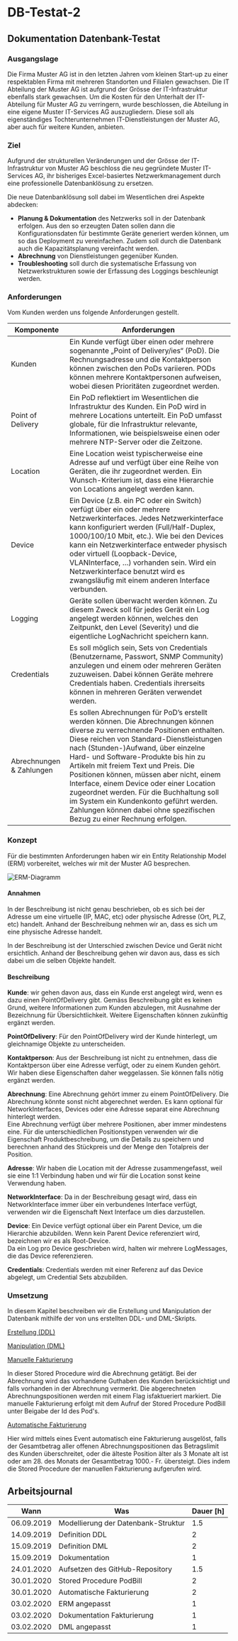 # DB-Testat-2

## Dokumentation Datenbank-Testat

### Ausgangslage
Die Firma Muster AG ist in den letzten Jahren vom kleinen Start-up zu einer respektablen Firma mit mehreren Standorten und Filialen gewachsen.
Die IT Abteilung der Muster AG ist aufgrund der Grösse der IT-Infrastruktur ebenfalls stark gewachsen.
Um die Kosten für den Unterhalt der IT-Abteilung für Muster AG zu verringern, wurde beschlossen, die Abteilung in eine eigene Muster IT-Services AG auszugliedern.
Diese soll als eigenständiges Tochterunternehmen IT-Dienstleistungen der Muster AG, aber auch für weitere Kunden, anbieten.

### Ziel
Aufgrund der strukturellen Veränderungen und der Grösse der IT-Infrastruktur von Muster AG beschloss die neu gegründete Muster IT-Services AG, ihr bisheriges Excel-basiertes Netzwerkmanagement durch eine professionelle Datenbanklösung zu ersetzen.

Die neue Datenbanklösung soll dabei im Wesentlichen drei Aspekte abdecken:
- **Planung & Dokumentation** des Netzwerks soll in der Datenbank erfolgen.
Aus den so erzeugten Daten sollen dann die Konfigurationsdaten für bestimmte Geräte generiert werden können, um so das Deployment zu vereinfachen.
Zudem soll durch die Datenbank auch die Kapazitätsplanung vereinfacht werden. 
- **Abrechnung** von Dienstleistungen gegenüber Kunden.
- **Troubleshooting** soll durch die systematische Erfassung von Netzwerkstrukturen sowie der Erfassung des Loggings beschleunigt werden.

### Anforderungen
Vom Kunden werden uns folgende Anforderungen gestellt.

Komponente | Anforderungen
--- | ---
Kunden | Ein Kunde verfügt über einen oder mehrere sogenannte „Point of Delivery/ies“ (PoD). Die Rechnungsadresse und die Kontaktperson können zwischen den PoDs variieren. PODs können mehrere Kontaktpersonen aufweisen, wobei diesen Prioritäten zugeordnet werden. 
Point of Delivery | Ein PoD reflektiert im Wesentlichen die Infrastruktur des Kunden. Ein PoD wird in mehrere Locations unterteilt. Ein PoD umfasst globale, für die Infrastruktur relevante, Informationen, wie beispielsweise einen oder mehrere NTP-Server oder die Zeitzone.
Location | Eine Location weist typischerweise eine Adresse auf und verfügt über eine Reihe von Geräten, die ihr zugeordnet werden. Ein Wunsch-Kriterium ist, dass eine Hierarchie von Locations angelegt werden kann.
Device | Ein Device (z.B. ein PC oder ein Switch) verfügt über ein oder mehrere Netzwerkinterfaces. Jedes Netzwerkinterface kann konfiguriert werden (Full/Half-Duplex, 1000/100/10 Mbit, etc.). Wie bei den Devices kann ein Netzwerkinterface entweder physisch oder virtuell (Loopback-Device, VLANInterface, …) vorhanden sein. Wird ein Netzwerkinterface benutzt wird es zwangsläufig mit einem anderen Interface verbunden.
Logging | Geräte sollen überwacht werden können. Zu diesem Zweck soll für jedes Gerät ein Log angelegt werden können, welches den Zeitpunkt, den Level (Severity) und die eigentliche LogNachricht speichern kann.
Credentials | Es soll möglich sein, Sets von Credentials (Benutzername, Passwort, SNMP Community) anzulegen und einem oder mehreren Geräten zuzuweisen. Dabei können Geräte mehrere Credentials haben. Credentials ihrerseits können in mehreren Geräten verwendet werden.
Abrechnungen & Zahlungen | Es sollen Abrechnungen für PoD’s erstellt werden können. Die Abrechnungen können diverse zu verrechnende Positionen enthalten. Diese reichen von Standard-Dienstleistungen nach (Stunden-)Aufwand, über einzelne Hard- und Software-Produkte bis hin zu Artikeln mit freiem Text und Preis. Die Positionen können, müssen aber nicht, einem Interface, einem Device oder einer Location zugeordnet werden. Für die Buchhaltung soll im System ein Kundenkonto geführt werden. Zahlungen können dabei ohne spezifischen Bezug zu einer Rechnung erfolgen.

### Konzept
Für die bestimmten Anforderungen haben wir ein Entity Relationship Model (ERM) vorbereitet, welches wir mit der Muster AG besprechen.

![ERM-Diagramm](./erm.png)

#### Annahmen
In der Beschreibung ist nicht genau beschrieben, ob es sich bei der Adresse um eine virtuelle (IP, MAC, etc) oder physische Adresse (Ort, PLZ, etc) handelt.
Anhand der Beschreibung nehmen wir an, dass es sich um eine physische Adresse handelt.

In der Beschreibung ist der Unterschied zwischen Device und Gerät nicht ersichtlich.
Anhand der Beschreibung gehen wir davon aus, dass es sich dabei um die selben Objekte handelt.

#### Beschreibung
**Kunde**: wir gehen davon aus, dass ein Kunde erst angelegt wird, wenn es dazu einen PointOfDelivery gibt.
Gemäss Beschreibung gibt es keinen Grund, weitere Informationen zum Kunden abzulegen, mit Ausnahme der Bezeichnung für Übersichtlichkeit.
Weitere Eigenschaften können zukünftig ergänzt werden.

**PointOfDelivery**: Für den PointOfDelivery wird der Kunde hinterlegt, um gleichnamige Objekte zu unterscheiden.

**Kontaktperson**: Aus der Beschreibung ist nicht zu entnehmen, dass die Kontaktperson über eine Adresse verfügt, oder zu einem Kunden gehört.
Wir haben diese Eigenschaften daher weggelassen.
Sie können falls nötig ergänzt werden.

**Abrechnung**: Eine Abrechnung gehört immer zu einem PointOfDelivery.
Die Abrechnung könnte sonst nicht abgerechnet werden.
Es kann optional für NetworkInterfaces, Devices oder eine Adresse separat eine Abrechnung hinterlegt werden.\
Eine Abrechnung verfügt über mehrere Positionen, aber immer mindestens eine.
Für die unterschiedlichen Positionstypen verwenden wir die Eigenschaft Produktbeschreibung, um die Details zu speichern und berechnen anhand des Stückpreis und der Menge den Totalpreis der Position.

**Adresse**: Wir haben die Location mit der Adresse zusammengefasst, weil sie eine 1:1 Verbindung haben und wir für die Location sonst keine Verwendung haben.

**NetworkInterface**: Da in der Beschreibung gesagt wird, dass ein NetworkInterface immer über ein verbundenes Interface verfügt, verwenden wir die Eigenschaft Next Interface um dies darzustellen.

**Device**: Ein Device verfügt optional über ein Parent Device, um die Hierarchie abzubilden.
Wenn kein Parent Device referenziert wird, bezeichnen wir es als Root-Device.\
Da ein Log pro Device geschrieben wird, halten wir mehrere LogMessages, die das Device referenzieren.

**Credentials**: Credentials werden mit einer Referenz auf das Device abgelegt, um Credential Sets abzubilden.

### Umsetzung
In diesem Kapitel beschreiben wir die Erstellung und Manipulation der Datenbank mithilfe der von uns erstellten DDL- und DML-Skripts.

[Erstellung (DDL)](./ddl.sql)

[Manipulation (DML)](./dml.sql)

[Manuelle Fakturierung](./manuelleFakturierung.sql)

In dieser Stored Procedure wird die Abrechnung getätigt. Bei der Abrechnung wird das vorhandene Guthaben des Kunden berücksichtigt und falls vorhanden in der Abrechnung vermerkt. Die abgerechneten Abrechnungspositionen werden mit einem Flag isfaktueriert markiert. Die manuelle Fakturierung erfolgt mit dem Aufruf der Stored Procedure PodBill unter Beigabe der Id des Pod's. 


[Automatische Fakturierung](./AutomatischeFakturierung.sql)

Hier wird mittels eines Event automatisch eine Fakturierung ausgelöst, falls der Gesamtbetrag aller offenen Abrechnungspositionen das Betragslimit des Kunden überschreitet, oder die älteste Position älter als 3 Monate alt ist oder am 28. des Monats der Gesamtbetrag 1000.- Fr. übersteigt. Dies indem die Stored Procedure der manuellen Fakturierung aufgerufen wird.

## Arbeitsjournal
Wann | Was | Dauer [h]
--- | --- | ---
06.09.2019 | Modellierung der Datenbank-Struktur | 1.5
14.09.2019 | Definition DDL | 2
15.09.2019 | Definition DML | 2
15.09.2019 | Dokumentation | 1
24.01.2020 | Aufsetzen des GitHub-Repository | 1.5
30.01.2020 | Stored Procedure PodBill | 2
30.01.2020 | Automatische Fakturierung | 2
03.02.2020 | ERM angepasst | 1
03.02.2020 | Dokumentation Fakturierung | 1
03.02.2020 | DML angepasst | 1

